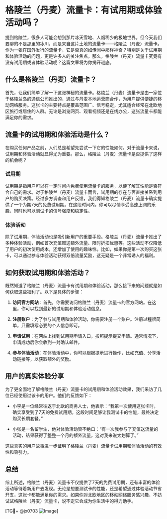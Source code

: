 # 格陵兰（丹麦）流量卡：有试用期或体验活动吗？

提到格陵兰，很多人可能会想到那片冰天雪地、人烟稀少的极地世界。但今天我们要聊的不是那里的冰川，而是来自这片土地的流量卡——格陵兰（丹麦）流量卡。作为一张在国外发行的流量卡，它是否真的如传闻中那样神奇？特别是关于试用期和体验活动的问题，更是许多人的关注焦点。那么，格陵兰（丹麦）流量卡究竟有没有试用期或者体验活动呢？这篇文章将为你揭开谜底。

## 什么是格陵兰（丹麦）流量卡？

首先，让我们简单了解一下这张神秘的流量卡。格陵兰（丹麦）流量卡是由一家位于格陵兰岛的通信公司推出的，通过与丹麦本地运营商合作，为用户提供便捷的移动网络服务。这张卡的主要特点是覆盖范围广、信号稳定，尤其适合经常在北欧地区旅行或居住的人群。无论是浏览网页、观看视频还是在线办公，这张流量卡都能满足你的需求。

## 流量卡的试用期和体验活动是什么？

在购买任何产品之前，人们总是希望先尝试一下它的性能如何。对于流量卡来说，试用期和体验活动就显得尤为重要。那么，格陵兰（丹麦）流量卡是否提供了这样的机会呢？

### 试用期

试用期是指用户可以在一定时间内免费使用流量卡的服务，以便了解其性能是否符合自己的需求。对于格陵兰（丹麦）流量卡而言，试用期的存在与否直接关系到用户的购买决策。经过多方调查和用户反馈，我们得知格陵兰（丹麦）流量卡确实提供了一个为期7天的免费试用期。在这段时间内，你可以尽情享受高速上网的乐趣，同时也可以测试卡的信号强度和稳定性。

### 体验活动

除了试用期，体验活动也是吸引新用户的重要手段。格陵兰（丹麦）流量卡推出了多种体验活动，例如首次充值赠送额外流量、限时折扣优惠等。这些活动不仅降低了用户的初次使用成本，还增加了使用的趣味性。比如，如果你是第一次购买这张卡，可以通过参与体验活动获得双倍流量奖励，这无疑是一个非常诱人的福利。

## 如何获取试用期和体验活动？

既然知道了格陵兰（丹麦）流量卡有试用期和体验活动，那么接下来的问题就是如何获取这些福利了。以下是具体的步骤：

1. **访问官方网站**：首先，你需要访问格陵兰（丹麦）流量卡的官方网站。在这里，你可以找到最新的试用期和体验活动信息。
   
2. **注册账户**：为了参与试用期和体验活动，你需要注册一个账户。注册过程很简单，只需填写必要的个人信息即可。

3. **申请试用**：在网站上找到试用期申请入口，按照提示提交申请。通常情况下，申请成功后你会收到一封确认邮件。

4. **参与体验活动**：在体验活动中，你可以根据提示进行操作，比如充值、分享活动链接等，以获取额外的奖励。

## 用户的真实体验分享

为了更全面地了解格陵兰（丹麦）流量卡的试用期和体验活动效果，我们采访了几位已经使用过该卡的用户。他们的反馈如下：

- 小李是一位经常往返于北欧的商务人士，他表示：“我第一次使用这张卡时，确实享受到了7天的免费试用期。这段时间足够让我测试卡的性能，最终决定购买长期套餐。”
  
- 小张是一名留学生，他对体验活动赞不绝口：“有一次我参与了充值送流量的活动，结果获得了整整一个月的额外流量，这对我来说太划算了。”

这些真实的用户故事进一步证明了格陵兰（丹麦）流量卡试用期和体验活动的有效性和吸引力。

## 总结

综上所述，格陵兰（丹麦）流量卡不仅提供了7天的免费试用期，还有丰富的体验活动等待着新用户去发现。无论是想要测试卡的性能，还是希望通过体验活动节省开支，这张卡都能满足你的需求。如果你对北欧地区的移动网络服务感兴趣，不妨试试格陵兰（丹麦）流量卡，说不定它会成为你生活中的得力助手。

[TG💪+ @jx0703 ![Image](https://github.com/user-attachments/assets/dbca1d08-cadb-493c-b0ec-ad6f7a83f270)]